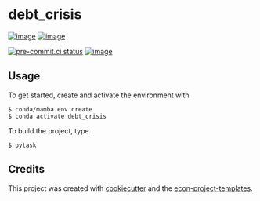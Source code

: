 # debt_crisis

[![image](https://img.shields.io/github/actions/workflow/status/NicolasRoever/debt_crisis/main.yml?branch=main)](https://github.com/NicolasRoever/debt_crisis/actions?query=branch%3Amain)
[![image](https://codecov.io/gh/NicolasRoever/debt_crisis/branch/main/graph/badge.svg)](https://codecov.io/gh/NicolasRoever/debt_crisis)

[![pre-commit.ci status](https://results.pre-commit.ci/badge/github/NicolasRoever/debt_crisis/main.svg)](https://results.pre-commit.ci/latest/github/NicolasRoever/debt_crisis/main)
[![image](https://img.shields.io/badge/code%20style-black-000000.svg)](https://github.com/psf/black)

## Usage

To get started, create and activate the environment with

```console
$ conda/mamba env create
$ conda activate debt_crisis
```

To build the project, type

```console
$ pytask
```

## Credits

This project was created with [cookiecutter](https://github.com/audreyr/cookiecutter)
and the
[econ-project-templates](https://github.com/OpenSourceEconomics/econ-project-templates).
